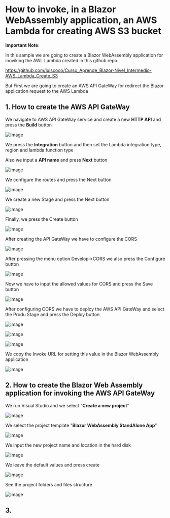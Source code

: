 # How to invoke, in a Blazor WebAssembly application, an AWS Lambda for creating AWS S3 bucket

**Important Note**:

In this sample we are going to create a Blazor WebAssembly application for inoviking the AWL Lambda created in this github repo:

https://github.com/luiscoco/Curso_Aprende_Blazor-Nivel_Intermedio-AWS_Lambda_Create_S3

But First we are going to create an AWS API GateWay for redirect the Blazor application request to the AWS Lambda

## 1. How to create the AWS API GateWay

We navigate to AWS API GateWay service and create a new **HTTP API** and press the **Build** button

![image](https://github.com/user-attachments/assets/d599ff26-7c73-4f44-b109-144f8b18e1eb)

We press the **Integration** button and then set the Lambda integration type, region and lambda function type

Also we input a **API name** and press **Next** button

![image](https://github.com/user-attachments/assets/06c10bb2-d1d4-4536-8aa6-dcdaa01ddb77)

We configure the routes and press the Next button

![image](https://github.com/user-attachments/assets/77863706-1583-4c4e-af73-a65e0a18f904)

We create a new Stage and press the Next button

![image](https://github.com/user-attachments/assets/7ade4ba8-f276-44fd-a1c6-11b1a1122e26)

Finally, we press the Create button

![image](https://github.com/user-attachments/assets/b38ac881-ffca-4012-943f-7597205a3772)

After creating the API GateWay we have to configure the CORS

![image](https://github.com/user-attachments/assets/b4fd8959-a789-4235-875e-98e34515a59c)

After pressing the menu option Develop->CORS we also press the Configure button

![image](https://github.com/user-attachments/assets/44ab8e50-0a8a-41c5-a031-ac071b4cd5b7)

Now we have to input the allowed values for CORS and press the Save button

![image](https://github.com/user-attachments/assets/2d225195-31a9-4ec3-bc96-ac68235eafb8)

After configuring CORS we have to deploy the AWS API GateWay and select the Produ Stage and press the Deploy button

![image](https://github.com/user-attachments/assets/f9cacd54-e594-4318-8d8e-b60fc80db056)

![image](https://github.com/user-attachments/assets/bb7e8612-029e-4bd2-b6a6-ffe0de94cc6f)

![image](https://github.com/user-attachments/assets/a05f4808-23c5-4089-a749-6f5eb8c0f01f)

We copy the Invoke URL for setting this value in the Blazor WebAssembly application

![image](https://github.com/user-attachments/assets/8aea34d6-c42e-4299-84e8-cbe47d924f89)

## 2. How to create the Blazor Web Assembly application for invoking the AWS API GateWay

We run Visual Studio and we select "**Create a new project**"

![image](https://github.com/user-attachments/assets/a942c8fa-f830-4ca4-bb9b-411241f6eef7)

We select the project template "**Blazor WebAssembly StandAlone App**"

![image](https://github.com/user-attachments/assets/571545da-bec6-47b9-ac28-6844d13589f6)

We input the new project name and location in the hard disk 

![image](https://github.com/user-attachments/assets/3b8a2e24-a699-4b05-b96b-6fd262c2fc3d)

We leave the default values and press create

![image](https://github.com/user-attachments/assets/44a92252-fc48-43a0-90d5-085353b51522)

See the project folders and files structure

![image](https://github.com/user-attachments/assets/81c3464d-16d9-4dea-90af-7073887b0e6a)

## 3. 



